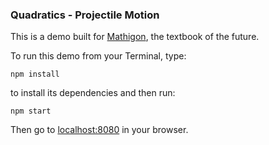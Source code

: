 ### Quadratics - Projectile Motion

This is a demo built for [Mathigon](https://mathigon.org/course/quadratics/introduction), the textbook of the future.

To run this demo from your Terminal, type:

```
npm install
```

to install its dependencies and then run:

```
npm start
```

Then go to [localhost:8080](http://localhost:8080) in your browser.
